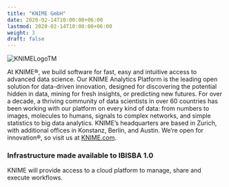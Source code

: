 ```yaml
---
title: "KNIME GmbH"
date: 2020-02-14T10:00:00+06:00
lastmod: 2020-02-14T10:00:00+06:00
weight: 3
draft: false
---
```


![KNIMELogoTM](https://www.ibisba.eu/var/internet6_national_ibisba/storage/images/media/images/knimelogotm/38213-1-eng-GB/KNIMELogoTM_medium.png)

At KNIME®, we build software for fast, easy and intuitive access to advanced data science. Our KNIME Analytics Platform is the leading open solution for data-driven innovation, designed for discovering the potential hidden in data, mining for fresh insights, or predicting new futures. For over a decade, a thriving community of data scientists in over 60 countries has been working with our platform on every kind of data: from numbers to images, molecules to humans, signals to complex networks, and simple statistics to big data analytics. KNIME’s headquarters are based in Zurich, with additional offices in Konstanz, Berlin, and Austin. We’re open for innovation®, so visit us at [KNIME.com](https://www.knime.com/).

### Infrastructure made available to IBISBA 1.0

KNIME will provide access to a cloud platform to manage, share and execute workflows.